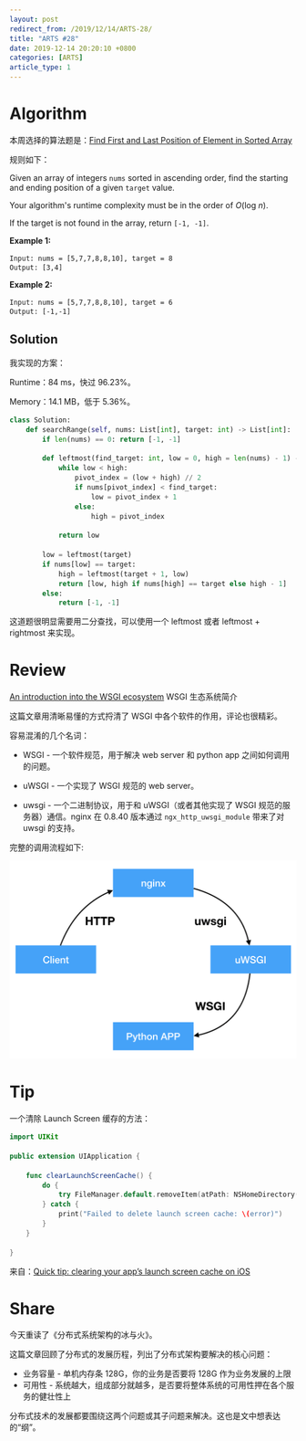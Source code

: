 ```yaml
---
layout: post
redirect_from: /2019/12/14/ARTS-28/
title: "ARTS #28"
date: 2019-12-14 20:20:10 +0800
categories: [ARTS]
article_type: 1
---
```



# Algorithm

本周选择的算法题是：[Find First and Last Position of Element in Sorted Array](<https://leetcode.com/problems/find-first-and-last-position-of-element-in-sorted-array/>)


规则如下：

Given an array of integers `nums` sorted in ascending order, find the starting and ending position of a given `target` value.

Your algorithm's runtime complexity must be in the order of *O*(log *n*).

If the target is not found in the array, return `[-1, -1]`.

**Example 1:**

```
Input: nums = [5,7,7,8,8,10], target = 8
Output: [3,4]
```

**Example 2:**

```
Input: nums = [5,7,7,8,8,10], target = 6
Output: [-1,-1]
```

## Solution

我实现的方案：

Runtime：84 ms，快过 96.23%。

Memory：14.1 MB，低于 5.36%。

```python
class Solution:
    def searchRange(self, nums: List[int], target: int) -> List[int]:
        if len(nums) == 0: return [-1, -1]
        
        def leftmost(find_target: int, low = 0, high = len(nums) - 1) -> int:
            while low < high:
                pivot_index = (low + high) // 2
                if nums[pivot_index] < find_target:
                    low = pivot_index + 1
                else:
                    high = pivot_index
                    
            return low
        
        low = leftmost(target)
        if nums[low] == target:
            high = leftmost(target + 1, low)
            return [low, high if nums[high] == target else high - 1]
        else:
            return [-1, -1]
```

这道题很明显需要用二分查找，可以使用一个 leftmost 或者 leftmost + rightmost 来实现。


# Review

[An introduction into the WSGI ecosystem](https://www.ultravioletsoftware.com/single-post/2017/03/23/An-introduction-into-the-WSGI-ecosystem)
WSGI 生态系统简介

这篇文章用清晰易懂的方式捋清了 WSGI 中各个软件的作用，评论也很精彩。

容易混淆的几个名词：

- WSGI - 一个软件规范，用于解决 web server 和 python app 之间如何调用的问题。

- uWSGI - 一个实现了 WSGI 规范的 web server。

- uwsgi - 一个二进制协议，用于和 uWSGI（或者其他实现了 WSGI 规范的服务器）通信。nginx 在 0.8.40 版本通过 `ngx_http_uwsgi_module` 带来了对 uwsgi 的支持。

完整的调用流程如下:

![Image 1](/assets/img/28-1.png)

# Tip

一个清除 Launch Screen 缓存的方法：

```swift
import UIKit

public extension UIApplication {

    func clearLaunchScreenCache() {
        do {
            try FileManager.default.removeItem(atPath: NSHomeDirectory()+"/Library/SplashBoard")
        } catch {
            print("Failed to delete launch screen cache: \(error)")
        }
    }

}
```

来自：[Quick tip: clearing your app’s launch screen cache on iOS](<https://rambo.codes/ios/quick-tip/2019/12/09/clearing-your-apps-launch-screen-cache-on-ios.html?utm_campaign=iOS%2BDev%2BWeekly&utm_medium=web&utm_source=iOS%2BDev%2BWeekly%2BIssue%2B434>)

# Share

今天重读了《分布式系统架构的冰与火》。

这篇文章回顾了分布式的发展历程，列出了分布式架构要解决的核心问题：

- 业务容量 - 单机内存条 128G，你的业务是否要将 128G 作为业务发展的上限
- 可用性 - 系统越大，组成部分就越多，是否要将整体系统的可用性押在各个服务的健壮性上

分布式技术的发展都要围绕这两个问题或其子问题来解决。这也是文中想表达的“纲”。